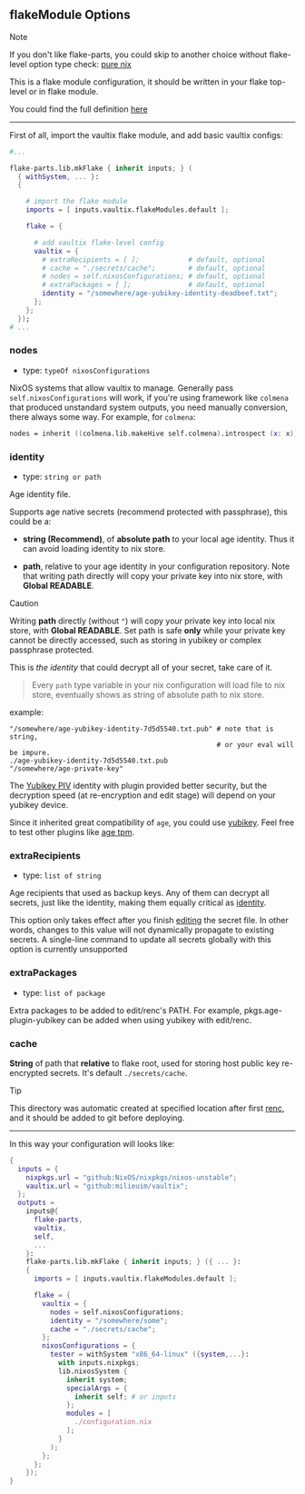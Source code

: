 ## flakeModule Options

> [!NOTE]
> If you don't like flake-parts, you could skip to another choice without flake-level option type check: [pure nix](./pure-nix-config.md)


This is a flake module configuration, it should be written in your flake top-level or in flake module.

You could find the full definition [here](https://github.com/milieuim/vaultix/blob/main/flake-module.nix)

---

First of all, import the vaultix flake module, and add basic vaultix configs:

```nix
#...

flake-parts.lib.mkFlake { inherit inputs; } (
  { withSystem, ... }:
  {

    # import the flake module
    imports = [ inputs.vaultix.flakeModules.default ];

    flake = {

      # add vaultix flake-level config
      vaultix = {
        # extraRecipients = [ ];            # default, optional
        # cache = "./secrets/cache";        # default, optional
        # nodes = self.nixosConfigurations; # default, optional
        # extraPackages = [ ];              # default, optional
        identity = "/somewhere/age-yubikey-identity-deadbeef.txt";
      };
    };
  });
# ...
```

### nodes

+ type: `typeOf nixosConfigurations`

NixOS systems that allow vaultix to manage. Generally pass `self.nixosConfigurations` will work, if you're using framework like `colmena` that produced unstandard system outputs, you need manually conversion, there always some way. For example, for `colmena`:

```nix
nodes = inherit ((colmena.lib.makeHive self.colmena).introspect (x: x)) nodes;
```


### identity

+ type: `string or path`

Age identity file.

Supports age native secrets (recommend protected with passphrase), this could be a:

+ **string (Recommend)**, of **absolute path** to your local age identity. Thus it can avoid loading identity to nix store.

+ **path**, relative to your age identity in your configuration repository. Note that writing path directly will copy your private key into nix store, with **Global READABLE**.

> [!CAUTION]  
> Writing **path** directly (without `"`) will copy your private key into local nix store, with **Global READABLE**. Set path is safe **only** while your private key cannot be directly accessed, such as storing in yubikey or complex passphrase protected.


This is *the identity* that could decrypt all of your secret, take care of it.

> Every `path` type variable in your nix configuration will load file to nix store, eventually shows as string of absolute path to nix store.

example:

```
"/somewhere/age-yubikey-identity-7d5d5540.txt.pub" # note that is string,
                                                   # or your eval will be impure.
./age-yubikey-identity-7d5d5540.txt.pub
"/somewhere/age-private-key"
```

The [Yubikey PIV](https://developers.yubico.com/yubico-piv-tool/YubiKey_PIV_introduction.html) identity with plugin provided better security, but the decryption speed (at re-encryption and edit stage) will depend on your yubikey device.

Since it inherited great compatibility of `age`, you could use [yubikey](https://github.com/str4d/age-plugin-yubikey). Feel free to test other plugins like [age tpm](https://github.com/Foxboron/age-plugin-tpm). 



### extraRecipients

+ type: `list of string`

Age recipients that used as backup keys. Any of them can decrypt all secrets, just like the identity, making them equally critical as [identity](#identity).

This option only takes effect after you finish [editing](/vaultix/nix-apps.html#edit) the secret file.
In other words, changes to this value will not dynamically propagate to existing secrets.
A single-line command to update all secrets globally with this option is currently unsupported

### extraPackages

+ type: `list of package`

Extra packages to be added to edit/renc's PATH. For example, pkgs.age-plugin-yubikey can be added when using yubikey with edit/renc.

### cache

**String** of path that **relative** to flake root, used for storing host public key
re-encrypted secrets. It's default `./secrets/cache`.

> [!TIP]  
> This directory was automatic created at specified location after first [renc](/vaultix/nix-apps.html#renc), and it should be added to git before deploying.


---

In this way your configuration will looks like:

```nix
{
  inputs = {
    nixpkgs.url = "github:NixOS/nixpkgs/nixos-unstable";
    vaultix.url = "github:milieuim/vaultix";
  };
  outputs =
    inputs@{
      flake-parts,
      vaultix,
      self,
      ...
    }:
    flake-parts.lib.mkFlake { inherit inputs; } ({ ... }:
    {
      imports = [ inputs.vaultix.flakeModules.default ];

      flake = {
        vaultix = {
          nodes = self.nixosConfigurations;
          identity = "/somewhere/some";
          cache = "./secrets/cache";
        };
        nixosConfigurations = {
          tester = withSystem "x86_64-linux" ({system,...}:
            with inputs.nixpkgs;
            lib.nixosSystem {
              inherit system;
              specialArgs = {
                inherit self; # or inputs
              };
              modules = [
                ./configuration.nix
              ];
            }
          );
        };
      };
    });
}
```
